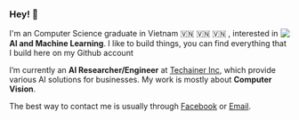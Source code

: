 ### Hey! 👋 

<a href="#">
<img align="right" src="https://github-readme-stats.vercel.app/api?username=lamhoangtung&show_icons=true&theme=default">
</a>

I'm an Computer Science graduate in Vietnam 🇻🇳 🇻🇳 🇻🇳 , interested in **AI and Machine Learning**. I like to build things, you can find everything that I build here on my Github account

I’m currently an **AI Researcher/Engineer** at [Techainer Inc](https://techainer.com), which provide various AI solutions for businesses. My work is mostly about **Computer Vision**.

The best way to contact me is usually through [Facebook](https://www.facebook.com/lam.hoangtung.69) or [Email](mailto:lamhoangtung.vz@gmail.com).
